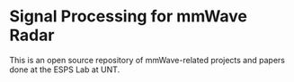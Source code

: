# Signal Processing for mmWave Radar

This is an open source repository of mmWave-related projects and papers done at the ESPS Lab at UNT.
